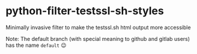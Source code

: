 # python-filter-testssl-sh-styles
Minimally invasive filter to make the testssl.sh html output more accessible

Note: The default branch (with special meaning to github and gitlab users) has the name `default` :wink:
